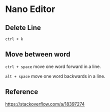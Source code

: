 # Nano Editor

## Delete Line

`ctrl + k`

## Move between word

`ctrl + space` move one word forward in a line.

`alt + space` move one word backwards in a line.

## Reference

https://stackoverflow.com/a/18397274